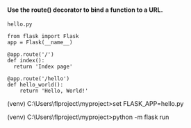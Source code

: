 #### Use the route() decorator to bind a function to a URL.

    hello.py

    from flask import Flask
    app = Flask(__name__)

    @app.route('/')
    def index():
      return 'Index page'

    @app.route('/hello')
    def hello_world():
        return 'Hello, World!'
    
(venv) C:\Users\flproject\myproject>set FLASK_APP=hello.py

(venv) C:\Users\flproject\myproject>python -m flask run    
